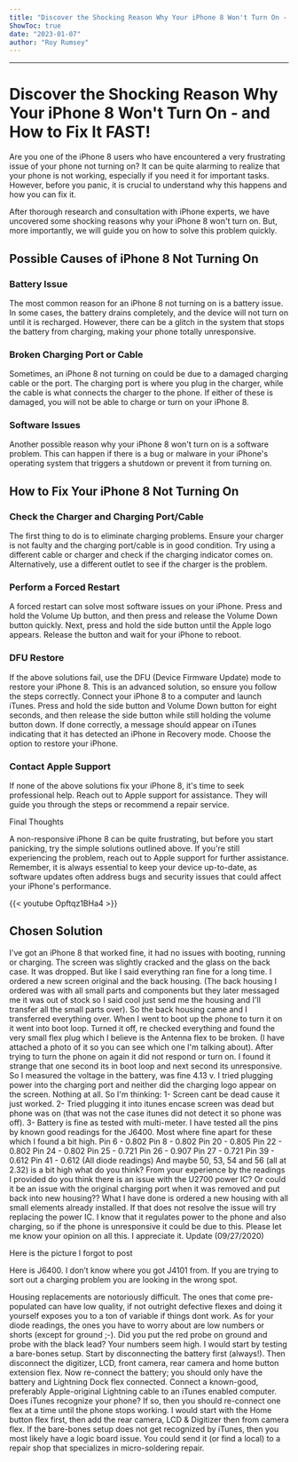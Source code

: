```yaml
---
title: "Discover the Shocking Reason Why Your iPhone 8 Won't Turn On - and How to Fix It FAST!"
ShowToc: true 
date: "2023-01-07"
author: "Roy Rumsey"
---
```

*****
# Discover the Shocking Reason Why Your iPhone 8 Won't Turn On - and How to Fix It FAST!

Are you one of the iPhone 8 users who have encountered a very frustrating issue of your phone not turning on? It can be quite alarming to realize that your phone is not working, especially if you need it for important tasks. However, before you panic, it is crucial to understand why this happens and how you can fix it.

After thorough research and consultation with iPhone experts, we have uncovered some shocking reasons why your iPhone 8 won't turn on. But, more importantly, we will guide you on how to solve this problem quickly.

## Possible Causes of iPhone 8 Not Turning On

### Battery Issue

The most common reason for an iPhone 8 not turning on is a battery issue. In some cases, the battery drains completely, and the device will not turn on until it is recharged. However, there can be a glitch in the system that stops the battery from charging, making your phone totally unresponsive.

### Broken Charging Port or Cable

Sometimes, an iPhone 8 not turning on could be due to a damaged charging cable or the port. The charging port is where you plug in the charger, while the cable is what connects the charger to the phone. If either of these is damaged, you will not be able to charge or turn on your iPhone 8.

### Software Issues

Another possible reason why your iPhone 8 won't turn on is a software problem. This can happen if there is a bug or malware in your iPhone's operating system that triggers a shutdown or prevent it from turning on. 

## How to Fix Your iPhone 8 Not Turning On 

### Check the Charger and Charging Port/Cable

The first thing to do is to eliminate charging problems. Ensure your charger is not faulty and the charging port/cable is in good condition. Try using a different cable or charger and check if the charging indicator comes on. Alternatively, use a different outlet to see if the charger is the problem. 

### Perform a Forced Restart

A forced restart can solve most software issues on your iPhone. Press and hold the Volume Up button, and then press and release the Volume Down button quickly. Next, press and hold the side button until the Apple logo appears. Release the button and wait for your iPhone to reboot.

### DFU Restore

If the above solutions fail, use the DFU (Device Firmware Update) mode to restore your iPhone 8. This is an advanced solution, so ensure you follow the steps correctly. Connect your iPhone 8 to a computer and launch iTunes. Press and hold the side button and Volume Down button for eight seconds, and then release the side button while still holding the volume button down. If done correctly, a message should appear on iTunes indicating that it has detected an iPhone in Recovery mode. Choose the option to restore your iPhone.

### Contact Apple Support

If none of the above solutions fix your iPhone 8, it's time to seek professional help. Reach out to Apple support for assistance. They will guide you through the steps or recommend a repair service.

Final Thoughts

A non-responsive iPhone 8 can be quite frustrating, but before you start panicking, try the simple solutions outlined above. If you're still experiencing the problem, reach out to Apple support for further assistance. Remember, it is always essential to keep your device up-to-date, as software updates often address bugs and security issues that could affect your iPhone's performance.

{{< youtube Opftqz1BHa4 >}} 



## Chosen Solution
 I've got an iPhone 8 that worked fine, it had no issues with booting,  running or charging. The screen was slightly cracked and the glass on  the back case. It was dropped. But like I said everything ran fine for a  long time.
I ordered a new screen original and the back housing. (The back  housing I ordered was with all small parts and components but they later  messaged me it was out of stock so I said cool just send me the housing  and I'll transfer all the small parts over). So the back housing came  and I transferred everything over. When I went to boot up the phone to  turn it on it went into boot loop. Turned it off, re checked everything  and found the very small flex plug which I believe is the Antenna flex  to be broken. (I have attached a photo of it so you can see which one  I'm talking about).
After  trying to turn the phone on again it did not respond or turn on. I found  it strange that one second its in boot loop and next second its  unresponsive. So I measured the voltage in the battery, was fine 4.13 v.  I tried plugging power into the charging port and neither did the  charging logo appear on the screen. Nothing at all.
So I'm thinking:
1- Screen cant be dead cause it just worked.
2- Tried plugging it into itunes encase screen was dead but phone was  on (that was not the case itunes did not detect it so phone was off).
3- Battery is fine as tested with multi-meter.
I have tested all the pins by known good readings for the J6400.
Most where fine apart for these which I found a bit high.
Pin 6 - 0.802
Pin 8 - 0.802
Pin 20 - 0.805
Pin 22 - 0.802
Pin 24 - 0.802
Pin 25 - 0.721
Pin 26 - 0.907
Pin 27 - 0.721
Pin 39 - 0.612
Pin 41 - 0.612
(All diode readings)
And maybe  50, 53, 54 and 56 (all at 2.32)  is a bit high what do you think?
From your experience by the readings I provided do you think there is  an issue with the U2700 power IC? Or could it be an issue with the original charging port when it was removed and put back into new housing??
What I have done is ordered a new housing with all small elements  already installed. If that does not resolve the issue will try replacing  the power IC. I know that it regulates power to the phone and also charging, so if the phone is unresponsive it could be due to this.
Please let me know your opinion on all this.
I appreciate it.
Update (09/27/2020)

Here is the picture I forgot to post

 Here is J6400. I don’t know where you got J4101 from. If you are trying to sort out a charging problem you are looking in the wrong spot.

 Housing replacements are notoriously difficult. The ones that come pre-populated can have low quality, if not outright defective flexes and doing it yourself exposes you to a ton of variable if things dont work.
As for your diode readings, the ones you have to worry about are low numbers or shorts (except for ground ;-). Did you put the red probe on ground and probe with the black lead? Your numbers seem high.
I would start by testing a bare-bones setup. Start by disconnecting the battery first (always!). Then disconnect the digitizer, LCD, front camera, rear camera and home button extension flex. Now re-connect the battery; you should only have the battery and Lightning Dock flex connected. Connect a known-good, preferably Apple-original Lightning cable to an iTunes enabled computer.
Does iTunes recognize your phone? If so, then you should re-connect one flex at a time until the phone stops working. I would start with the Home button flex first, then add the rear camera, LCD & Digitizer then from camera flex.
If the bare-bones setup does not get recognized by iTunes, then you most likely have a logic board issue. You could send it (or find a local) to a repair shop that specializes in micro-soldering repair.





